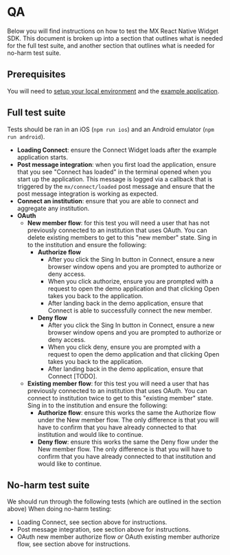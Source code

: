 # QA

Below you will find instructions on how to test the MX React Native Widget SDK.
This document is broken up into a section that outlines what is needed for the
full test suite, and another section that outlines what is needed for no-harm
test suite.

## Prerequisites

You will need to [setup your local environment](./setup.md) and the
[example application](./../example/README.md).


## Full test suite

Tests should be ran in an iOS (`npm run ios`) and an Android emulator (`npm run
android`).

- **Loading Connect**: ensure the Connect Widget loads after the example
  application starts.
- **Post message integration**: when you first load the application, ensure
  that you see "Connect has loaded" in the terminal opened when you start up
  the application. This message is logged via a callback that is triggered by
  the `mx/connect/loaded` post message and ensure that the post message
  integration is working as expected.
- **Connect an institution**: ensure that you are able to connect and aggregate
  any institution.
- **OAuth**
    - **New member flow**: for this test you will need a user that has not
    previously connected to an institution that uses OAuth. You can delete
    existing members to get to this "new member" state. Sing in to the
    institution and ensure the following:
        - **Authorize flow**
            - After you click the Sing In button in Connect, ensure a new
            browser window opens and you are prompted to authorize or deny
            access.
            - When you click authorize, ensure you are prompted with a request
            to open the demo application and that clicking Open takes you back
            to the application.
            - After landing back in the demo application, ensure that Connect
            is able to successfully connect the new member.
        - **Deny flow**
            - After you click the Sing In button in Connect, ensure a new
            browser window opens and you are prompted to authorize or deny
            access.
            - When you click deny, ensure you are prompted with a request
            to open the demo application and that clicking Open takes you back
            to the application.
            - After landing back in the demo application, ensure that Connect
            [TODO].
    - **Existing member flow**: for this test you will need a user that has
    previously connected to an institution that uses OAuth. You can connect to
    institution twice to get to this "existing member" state. Sing in to the
    institution and ensure the following:
        - **Authorize flow**: ensure this works the same the Authorize flow
        under the New member flow. The only difference is that you will have to
        confirm that you have already connected to that institution and would
        like to continue.
        - **Deny flow**: ensure this works the same the Deny flow under the New
        member flow. The only difference is that you will have to confirm that
        you have already connected to that institution and would like to
        continue.

## No-harm test suite

We should run through the following tests (which are outlined in the section
above) When doing no-harm testing:

- Loading Connect, see section above for instructions.
- Post message integration, see section above for instructions.
- OAuth new member authorize flow _or_ OAuth existing member authorize flow,
  see section above for instructions.
